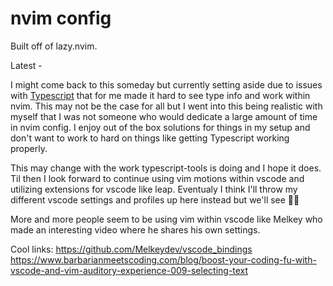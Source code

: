 # nvim config

Built off of lazy.nvim. 

Latest - 

I might come back to this someday but currently setting aside due to issues with [Typescript](https://github.com/jose-elias-alvarez/typescript.nvim/issues/80) that for me made it hard to see type info and work within nvim. This may not be the case for all but I went into this being realistic with myself that I was not someone who would dedicate a large amount of time in nvim config. I enjoy out of the box solutions for things in my setup and don't want to work to hard on things like getting Typescript working properly.

This may change with the work typescript-tools is doing and I hope it does. Til then I look forward to continue using vim motions within vscode and utilizing extensions for vscode like leap. Eventualy I think I'll throw my different vscode settings and profiles up here instead but we'll see 🤷‍♂️

More and more people seem to be using vim within vscode like Melkey who made an interesting video where he shares his own settings. 

Cool links:
https://github.com/Melkeydev/vscode_bindings
https://www.barbarianmeetscoding.com/blog/boost-your-coding-fu-with-vscode-and-vim-auditory-experience-009-selecting-text

